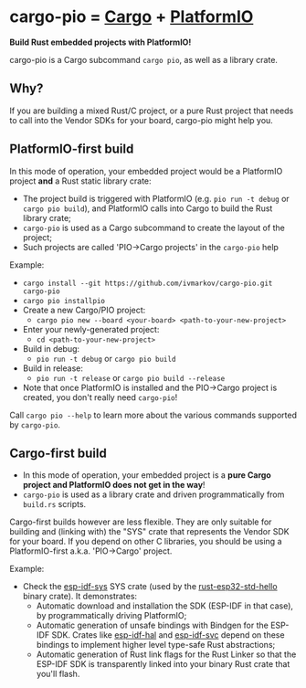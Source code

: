 # cargo-pio = [Cargo](https://doc.rust-lang.org/cargo/) + [PlatformIO](https://platformio.org/)

**Build Rust embedded projects with PlatformIO!**

cargo-pio is a Cargo subcommand `cargo pio`, as well as a library crate.

## Why?

If you are building a mixed Rust/C project, or a pure Rust project that needs to call into the Vendor SDKs for your board, cargo-pio might help you.

## PlatformIO-first build

In this mode of operation, your embedded project would be a PlatformIO project **and** a Rust static library crate:
* The project build is triggered with PlatformIO (e.g. `pio run -t debug` or `cargo pio build`), and PlatformIO calls into Cargo to build the Rust library crate;
* `cargo-pio` is used as a Cargo subcommand to create the layout of the project;
* Such projects are called 'PIO->Cargo projects' in the `cargo-pio` help

Example:
* ```cargo install --git https://github.com/ivmarkov/cargo-pio.git cargo-pio```
* ```cargo pio installpio```
* Create a new Cargo/PIO project:
  * ```cargo pio new --board <your-board> <path-to-your-new-project>```
* Enter your newly-generated project:
  * ```cd <path-to-your-new-project>```
* Build in debug:
  * ```pio run -t debug``` or ```cargo pio build```
* Build in release:
  * ```pio run -t release``` or ```cargo pio build --release```
* Note that once PlatformIO is installed and the PIO->Cargo project is created, you don't really need `cargo-pio`!

Call ```cargo pio --help``` to learn more about the various commands supported by `cargo-pio`.

## Cargo-first build

* In this mode of operation, your embedded project is a **pure Cargo project and PlatformIO does not get in the way**!
* `cargo-pio` is used as a library crate and driven programmatically from `build.rs` scripts.

Cargo-first builds however are less flexible. They are only suitable for building and (linking with) the "SYS" crate that represents the Vendor SDK for your board.
If you depend on other C libraries, you should be using a PlatformIO-first a.k.a. 'PIO->Cargo' project.

Example:
* Check the [esp-idf-sys](https://github.com/ivmarkov/esp-idf-sys) SYS crate (used by the [rust-esp32-std-hello](https://github.com/ivmarkov/rust-esp32-std-hello) binary crate). It demonstrates:
  * Automatic download and installation the SDK (ESP-IDF in that case), by programmatically driving PlatformIO;
  * Automatic generation of unsafe bindings with Bindgen for the ESP-IDF SDK. Crates like [esp-idf-hal](https://github.com/ivmarkov/esp-idf-hal) and [esp-idf-svc](https://github.com/ivmarkov/esp-idf-svc) depend on these bindings to implement higher level type-safe Rust abstractions;
  * Automatic generation of Rust link flags for the Rust Linker so that the ESP-IDF SDK is transparently linked into your binary Rust crate that you'll flash.
